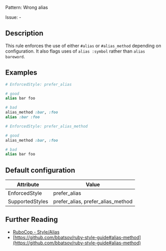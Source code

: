 Pattern: Wrong alias

Issue: -

## Description

This rule enforces the use of either `#alias` or `#alias_method`
depending on configuration.
It also flags uses of `alias :symbol` rather than `alias bareword`.

## Examples

```ruby
# EnforcedStyle: prefer_alias

# good
alias bar foo

# bad
alias_method :bar, :foo
alias :bar :foo
```
```ruby
# EnforcedStyle: prefer_alias_method

# good
alias_method :bar, :foo

# bad
alias bar foo
```

## Default configuration

Attribute | Value
--- | ---
EnforcedStyle | prefer_alias
SupportedStyles | prefer_alias, prefer_alias_method

## Further Reading

* [RuboCop - Style/Alias](https://rubocop.readthedocs.io/en/latest/cops_style/#stylealias)
* [https://github.com/bbatsov/ruby-style-guide#alias-method](https://github.com/bbatsov/ruby-style-guide#alias-method)
